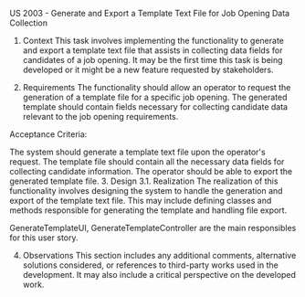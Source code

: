 US 2003 - Generate and Export a Template Text File for Job Opening Data Collection
1. Context
   This task involves implementing the functionality to generate and export a template text file that assists in collecting data fields for candidates of a job opening. It may be the first time this task is being developed or it might be a new feature requested by stakeholders.

2. Requirements
   The functionality should allow an operator to request the generation of a template file for a specific job opening. The generated template should contain fields necessary for collecting candidate data relevant to the job opening requirements.

Acceptance Criteria:

The system should generate a template text file upon the operator's request.
The template file should contain all the necessary data fields for collecting candidate information.
The operator should be able to export the generated template file.
3. Design
   3.1. Realization
The realization of this functionality involves designing the system to handle the generation and export of the template text file. This may include defining classes and methods responsible for generating the template and handling file export.

GenerateTemplateUI, GenerateTemplateController are the main responsibles for this user story.

4. Observations
   This section includes any additional comments, alternative solutions considered, or references to third-party works used in the development. It may also include a critical perspective on the developed work.